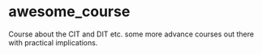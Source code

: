 # awesome_course
Course about the CIT and DIT etc. some more advance courses out there with practical implications.
